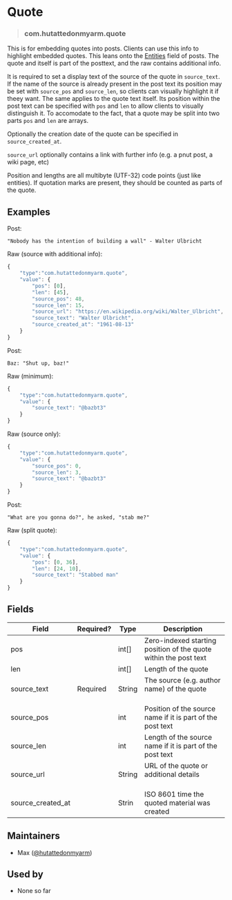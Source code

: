 <!-- give your raw item a title -->
# Quote

<!-- specify the "type" for your raw item -->
> ### com.hutattedonmyarm.quote

<!-- provide a description of what your raw item represents -->
This is for embedding quotes into posts. Clients can use this info to highlight embedded quotes.
This leans onto the [Entities](https://pnut.io/docs/api/implementation/entities) field of posts. 
The quote and itself is part of the posttext, and the raw contains additional info. 

It is required to set a display text of the source of the quote in `source_text`. If the name of the source is already present in the post text its position may be set with `source_pos` and `source_len`, so clients can visually highlight it if theey want.
The same applies to the quote text itself. Its position within the post text can be specified with `pos` and `len` to allow clients to visually distinguish it. To accomodate to the fact, that a quote may be split into two parts `pos` and `len` are arrays.

Optionally the creation date of the quote can be specified in `source_created_at`.

`source_url` optionally contains a link with further info (e.g. a pnut post, a wiki page, etc)

Position and lengths are all multibyte (UTF-32) code points (just like entities).
If quotation marks are present, they should be counted as parts of the quote.


<!-- provide at least one example of what your raw might look like in the wild -->
## Examples
Post:
~~~
"Nobody has the intention of building a wall" - Walter Ulbricht
~~~
Raw (source with additional info):
~~~ js
{
    "type":"com.hutattedonmyarm.quote",
    "value": {
        "pos": [0],
        "len": [45],
        "source_pos": 48,
        "source_len": 15,
        "source_url": "https://en.wikipedia.org/wiki/Walter_Ulbricht",
        "source_text": "Walter Ulbricht",
        "source_created_at": "1961-08-13"
    }
}
~~~
Post:
~~~
Baz: "Shut up, baz!"
~~~
Raw (minimum):
~~~ js
{
    "type":"com.hutattedonmyarm.quote",
    "value": {
        "source_text": "@bazbt3"
    }
}
~~~
Raw (source only):
~~~ js
{
    "type":"com.hutattedonmyarm.quote",
    "value": {
        "source_pos": 0,
        "source_len": 3,
        "source_text": "@bazbt3"
    }
}
~~~
Post:
~~~
"What are you gonna do?", he asked, "stab me?"
~~~
Raw (split quote):
~~~ js
{
    "type":"com.hutattedonmyarm.quote",
    "value": {
        "pos": [0, 36],
        "len": [24, 10],
        "source_text": "Stabbed man"
    }
}
~~~

<!-- provide a complete description of the fields in the "value" object for your raw item -->
## Fields

| Field             | Required? | Type   | Description                                                      |
| ----------------- | --------- | ----   | -----------                                                      |
| pos               |           | int[]  | Zero-indexed starting position of the quote within the post text |
| len               |           | int[]  | Length of the quote                                              |
| source_text       | Required  | String | The source (e.g. author name) of the quote                       |
| source_pos        |           | int    | Position of the source name if it is part of the post text       |
| source_len        |           | int    | Length of the source name if it is part of the post text         |
| source_url        |           | String | URL of the quote or additional details                           |
| source_created_at |           | Strin  | ISO 8601 time the quoted material was created                    |

<!-- provide a way to contact you -->
## Maintainers
* Max ([@hutattedonmyarm](https://pnut.io/@hutattedonmyarm))

<!-- provide references to compatible apps / service -->
## Used by
* None so far
